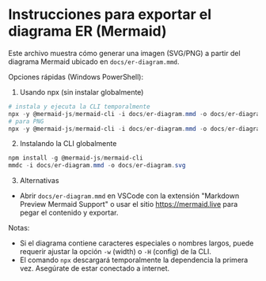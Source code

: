 # Instrucciones para exportar el diagrama ER (Mermaid)

Este archivo muestra cómo generar una imagen (SVG/PNG) a partir del diagrama Mermaid ubicado en `docs/er-diagram.mmd`.

Opciones rápidas (Windows PowerShell):

1) Usando npx (sin instalar globalmente)

```powershell
# instala y ejecuta la CLI temporalmente
npx -y @mermaid-js/mermaid-cli -i docs/er-diagram.mmd -o docs/er-diagram.svg
# para PNG
npx -y @mermaid-js/mermaid-cli -i docs/er-diagram.mmd -o docs/er-diagram.png
```

2) Instalando la CLI globalmente

```powershell
npm install -g @mermaid-js/mermaid-cli
mmdc -i docs/er-diagram.mmd -o docs/er-diagram.svg
```

3) Alternativas
- Abrir `docs/er-diagram.mmd` en VSCode con la extensión "Markdown Preview Mermaid Support" o usar el sitio https://mermaid.live para pegar el contenido y exportar.

Notas:
- Si el diagrama contiene caracteres especiales o nombres largos, puede requerir ajustar la opción `-w` (width) o `-H` (config) de la CLI.
- El comando `npx` descargará temporalmente la dependencia la primera vez. Asegúrate de estar conectado a internet.
